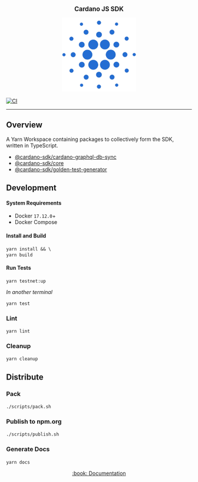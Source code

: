 <p align="center">
  <big><strong>Cardano JS SDK</strong></big>
</p>

<p align="center">
  <img width="200" src=".github/images/cardano-logo.png"/>
</p>

[![CI][img_src_CI]][workflow_CI]

<hr/>

## Overview

A Yarn Workspace containing packages to collectively form the SDK, written in TypeScript.

- [@cardano-sdk/cardano-graphql-db-sync](packages/cardano-graphql-db-sync)
- [@cardano-sdk/core](./packages/core)
- [@cardano-sdk/golden-test-generator](./packages/golden-test-generator)

## Development
#### System Requirements
- Docker `17.12.0`+
- Docker Compose

#### Install and Build
```console
yarn install && \
yarn build
```
#### Run Tests
```console
yarn testnet:up
```
_In another terminal_
```console
yarn test
```
### Lint
```console
yarn lint
```
### Cleanup
```
yarn cleanup
```
## Distribute

### Pack
```console
./scripts/pack.sh
```
### Publish to npm.org
```console
./scripts/publish.sh
```
### Generate Docs
```console
yarn docs
```

<p align="center">
  <a href="https://input-output-hk.github.io/cardano-js-sdk">:book: Documentation</a>
</p>

[img_src_CI]: https://github.com/input-output-hk/cardano-js-sdk/actions/workflows/continuous-integration.yaml/badge.svg
[workflow_CI]: https://github.com/input-output-hk/cardano-js-sdk/actions/workflows/continuous-integration.yaml